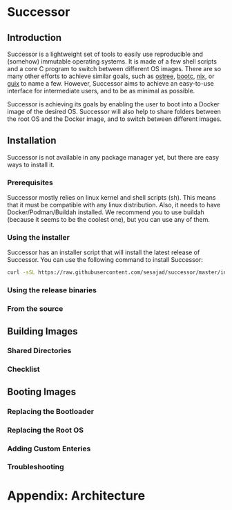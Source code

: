 # Successor

## Introduction

Successor is a lightweight set of tools to easily use reproducible and (somehow) immutable operating systems. It is made of a few shell scripts and a core C program to switch between different OS images. There are so many other efforts to achieve similar goals, such as [ostree](), [bootc](), [nix](), or [guix]() to name a few. However, Successor aims to achieve an easy-to-use interface for intermediate users, and to be as minimal as possible.

Successor is achieving its goals by enabling the user to boot into a Docker image of the desired OS. Successor will also help to share folders between the root OS and the Docker image, and to switch between different images.

## Installation

Successor is not available in any package manager yet, but there are easy ways to install it.

### Prerequisites

Successor mostly relies on linux kernel and shell scripts (sh). This means that it must be compatible with any linux distribution. Also, it needs to have Docker/Podman/Buildah installed. We recommend you to  use buildah (because it seems to be the coolest one), but you can use any of them.

### Using the installer

Successor has an installer script that will install the latest release of Successor. You can use the following command to install Successor:

```bash
curl -sSL https://raw.githubusercontent.com/sesajad/successor/master/install.sh | sudo sh
```

### Using the release binaries

### From the source

## Building Images

### Shared Directories

### Checklist

## Booting Images

### Replacing the Bootloader

### Replacing the Root OS

### Adding Custom Enteries

### Troubleshooting

# Appendix: Architecture

